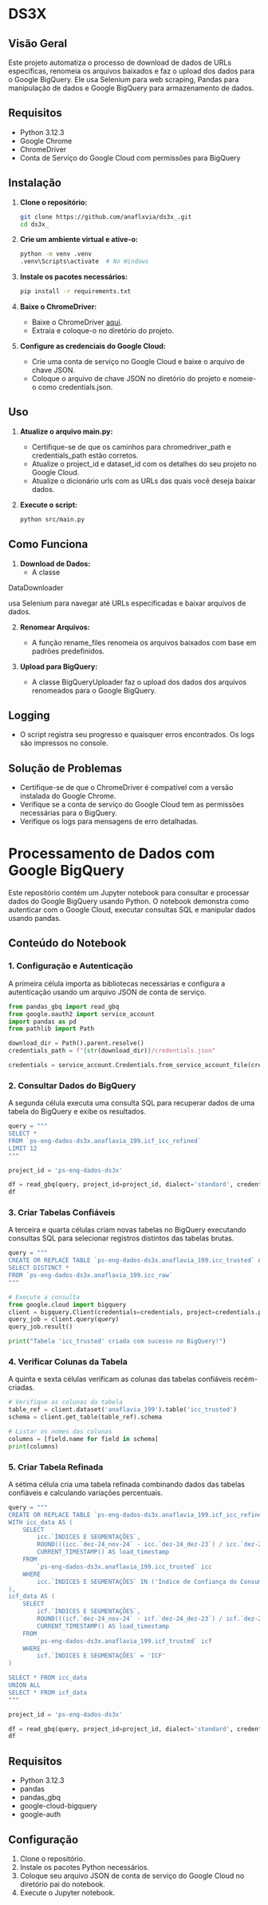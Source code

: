 # DS3X

## Visão Geral

Este projeto automatiza o processo de download de dados de URLs específicas, renomeia os arquivos baixados e faz o upload dos dados para o Google BigQuery. Ele usa Selenium para web scraping, Pandas para manipulação de dados e Google BigQuery para armazenamento de dados.

## Requisitos

- Python 3.12.3
- Google Chrome
- ChromeDriver
- Conta de Serviço do Google Cloud com permissões para BigQuery

## Instalação

1. **Clone o repositório:**
   ```sh
   git clone https://github.com/anaflxvia/ds3x_.git
   cd ds3x_
   ```

2. **Crie um ambiente virtual e ative-o:**
   ```sh
   python -m venv .venv
   .venv\Scripts\activate  # No Windows
   ```

3. **Instale os pacotes necessários:**
   ```sh
   pip install -r requirements.txt
   ```

4. **Baixe o ChromeDriver:**
   - Baixe o ChromeDriver [aqui](https://sites.google.com/a/chromium.org/chromedriver/downloads).
   - Extraia e coloque-o no diretório do projeto.

5. **Configure as credenciais do Google Cloud:**
   - Crie uma conta de serviço no Google Cloud e baixe o arquivo de chave JSON.
   - Coloque o arquivo de chave JSON no diretório do projeto e nomeie-o como credentials.json.

## Uso

1. **Atualize o arquivo main.py:**
   - Certifique-se de que os caminhos para chromedriver_path e credentials_path estão corretos.
   - Atualize o project_id e dataset_id com os detalhes do seu projeto no Google Cloud.
   - Atualize o dicionário urls com as URLs das quais você deseja baixar dados.

2. **Execute o script:**
   ```sh
   python src/main.py
   ```

## Como Funciona

1. **Download de Dados:**
   - A classe 

DataDownloader

 usa Selenium para navegar até URLs especificadas e baixar arquivos de dados.

2. **Renomear Arquivos:**
   - A função rename_files renomeia os arquivos baixados com base em padrões predefinidos.

3. **Upload para BigQuery:**
   - A classe BigQueryUploader faz o upload dos dados dos arquivos renomeados para o Google BigQuery.

## Logging

- O script registra seu progresso e quaisquer erros encontrados. Os logs são impressos no console.

## Solução de Problemas

- Certifique-se de que o ChromeDriver é compatível com a versão instalada do Google Chrome.
- Verifique se a conta de serviço do Google Cloud tem as permissões necessárias para o BigQuery.
- Verifique os logs para mensagens de erro detalhadas.



# Processamento de Dados com Google BigQuery

Este repositório contém um Jupyter notebook para consultar e processar dados do Google BigQuery usando Python. O notebook demonstra como autenticar com o Google Cloud, executar consultas SQL e manipular dados usando pandas.

## Conteúdo do Notebook

### 1. Configuração e Autenticação
A primeira célula importa as bibliotecas necessárias e configura a autenticação usando um arquivo JSON de conta de serviço.
```python
from pandas_gbq import read_gbq
from google.oauth2 import service_account
import pandas as pd
from pathlib import Path

download_dir = Path().parent.resolve()
credentials_path = f"{str(download_dir)}/credentials.json"

credentials = service_account.Credentials.from_service_account_file(credentials_path)
```

### 2. Consultar Dados do BigQuery
A segunda célula executa uma consulta SQL para recuperar dados de uma tabela do BigQuery e exibe os resultados.
```python
query = """
SELECT *
FROM `ps-eng-dados-ds3x.anaflavia_199.icf_icc_refined`
LIMIT 12
"""

project_id = 'ps-eng-dados-ds3x'

df = read_gbq(query, project_id=project_id, dialect='standard', credentials=credentials)
df
```

### 3. Criar Tabelas Confiáveis
A terceira e quarta células criam novas tabelas no BigQuery executando consultas SQL para selecionar registros distintos das tabelas brutas.
```python
query = """
CREATE OR REPLACE TABLE `ps-eng-dados-ds3x.anaflavia_199.icc_trusted` AS
SELECT DISTINCT *
FROM `ps-eng-dados-ds3x.anaflavia_199.icc_raw`
"""

# Execute a consulta
from google.cloud import bigquery
client = bigquery.Client(credentials=credentials, project=credentials.project_id)
query_job = client.query(query)
query_job.result()

print("Tabela 'icc_trusted' criada com sucesso no BigQuery!")
```

### 4. Verificar Colunas da Tabela
A quinta e sexta células verificam as colunas das tabelas confiáveis recém-criadas.
```python
# Verifique as colunas da tabela
table_ref = client.dataset('anaflavia_199').table('icc_trusted')
schema = client.get_table(table_ref).schema

# Listar os nomes das colunas
columns = [field.name for field in schema]
print(columns)
```

### 5. Criar Tabela Refinada
A sétima célula cria uma tabela refinada combinando dados das tabelas confiáveis e calculando variações percentuais.
```python
query = """
CREATE OR REPLACE TABLE `ps-eng-dados-ds3x.anaflavia_199.icf_icc_refined` AS
WITH icc_data AS (
    SELECT 
        icc.`ÍNDICES E SEGMENTAÇÕES`,
        ROUND(((icc.`dez-24_nov-24` - icc.`dez-24_dez-23`) / icc.`dez-24_dez-23`) * 100, 1) AS variacao_percentual,
        CURRENT_TIMESTAMP() AS load_timestamp
    FROM 
        `ps-eng-dados-ds3x.anaflavia_199.icc_trusted` icc
    WHERE 
        icc.`ÍNDICES E SEGMENTAÇÕES` IN ('Índice de Confiança do Consumidor', 'Índice das Condições Econômicas Atuais', 'Índice de Expectativas do Consumidor')
),
icf_data AS (
    SELECT 
        icf.`ÍNDICES E SEGMENTAÇÕES`,
        ROUND(((icf.`dez-24_nov-24` - icf.`dez-24_dez-23`) / icf.`dez-24_dez-23`) * 100, 1) AS variacao_percentual,
        CURRENT_TIMESTAMP() AS load_timestamp
    FROM 
        `ps-eng-dados-ds3x.anaflavia_199.icf_trusted` icf
    WHERE 
        icf.`ÍNDICES E SEGMENTAÇÕES` = 'ICF'
)

SELECT * FROM icc_data
UNION ALL
SELECT * FROM icf_data
"""

project_id = 'ps-eng-dados-ds3x'

df = read_gbq(query, project_id=project_id, dialect='standard', credentials=credentials)
df
```

## Requisitos
- Python 3.12.3
- pandas
- pandas_gbq
- google-cloud-bigquery
- google-auth

## Configuração
1. Clone o repositório.
2. Instale os pacotes Python necessários.
3. Coloque seu arquivo JSON de conta de serviço do Google Cloud no diretório pai do notebook.
4. Execute o Jupyter notebook.

